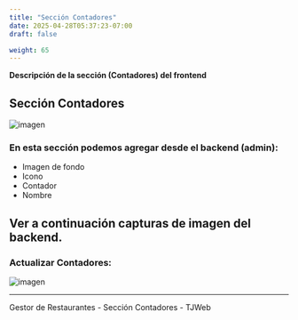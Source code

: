 ```yaml
---
title: "Sección Contadores"
date: 2025-04-28T05:37:23-07:00
draft: false

weight: 65
---
```


**Descripción de la sección (Contadores) del frontend**
## Sección Contadores
![imagen](/proyectos/foodpark/contadores_opt.png)
### En esta sección podemos agregar desde el **backend** (admin):

- Imagen de fondo
- Icono
- Contador
- Nombre
## Ver a continuación capturas de imagen del **backend**.
### Actualizar Contadores:
![imagen](/proyectos/foodpark/contadores_actualizar_opt.png)

***
Gestor de Restaurantes - Sección Contadores - TJWeb



